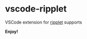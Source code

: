 # vscode-ripplet

VSCode extension for [ripplet](https://github.com/hsiaosiyuan0/ripplet) supports

**Enjoy!**
